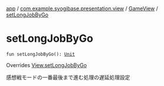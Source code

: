 [app](../../index.md) / [com.example.syogibase.presentation.view](../index.md) / [GameView](index.md) / [setLongJobByGo](./set-long-job-by-go.md)

# setLongJobByGo

`fun setLongJobByGo(): `[`Unit`](https://kotlinlang.org/api/latest/jvm/stdlib/kotlin/-unit/index.html)

Overrides [View.setLongJobByGo](../../com.example.syogibase.presentation.contact/-game-view-contact/-view/set-long-job-by-go.md)

感想戦モードの一番最後まで進む処理の遅延処理設定

